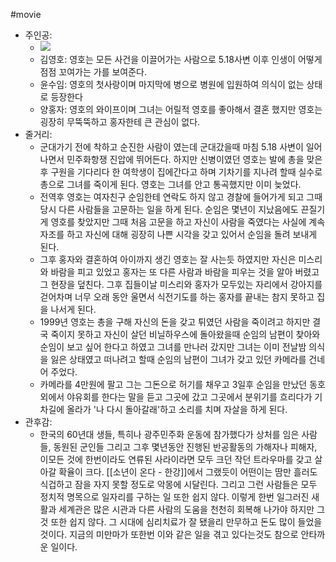 #movie 
- 주인공:
    - ![](https://firebasestorage.googleapis.com/v0/b/firescript-577a2.appspot.com/o/imgs%2Fapp%2FJerome_Vault%2FCDVAUR_GEi.png?alt=media&token=4adfc2a6-60a0-4e86-9555-af7b57fccd59)
    - 김영호: 영호는 모든 사건을 이끌어가는 사람으로 5.18사변 이후 인생이 어떻게 점점 꼬여가는 가를 보여준다.
    - 윤수임: 영호의 첫사랑이며 마지막에 병으로 병원에 입원하여 의식이 없는 상태로 등장한다
    - 양홍자: 영호의 와이프이며 그녀는 어릴적 영호를 좋아해서 결혼 했지만 영호는 굉장히 무뚝뚝하고 홍자한테 큰 관심이 없다. 
- 줄거리:
    - 군대가기 전에 착하고 순진한 사람이 였는데 군대갔을때 마침 5.18 사변이 일어나면서 민주화항쟁 진압에 뛰어든다. 하지만 신병이였던 영호는 발에 총을 맞은후 구원을 기다리다 한 여학생이 집에간다고 하며 기차기를 지나려 할때 실수로 총으로 그녀를 죽이게 된다. 영호는 그녀를 안고 통곡했지만 이미 늦었다.
    - 전역후 영호는 여자친구 순임한테 연락도 하지 않고 경찰에 들어가게 되고 그때 당시 다른 사람들을 고문하는 일을 하게 된다. 순임은 몇년이 지났음에도 끈질기게 영호를 찾았지만 그때 처음 고문을 하고 자신이 사람을 죽였다는 사실에 계속 자조를 하고 자신에 대해 굉장히 나쁜 시각을 갖고 있어서 순임을 돌려 보내게 된다.
    - 그후 홍자와 결혼하여 아이까지 생긴 영호는 잘 사는듯 하였지만 자신은 미스리와 바람을 피고 있었고 홍자는 또 다른 사람과 바람을 피우는 것을 알아 버렸고 그 현장을 덮친다. 그후 집들이날 미스리와 홍자가 모두있는 자리에서 강아지를 걷어차며 너무 오래 동안 울면서 식전기도를 하는 홍자를 끝내는 참지 못하고 집을 나서게 된다.
    - 1999년 영호는 총을 구해 자신의 돈을 갖고 튀였던 사람을 죽이려고 하지만 결국 죽이지 못하고 자신이 살던 비닐하우스에 돌아왔을때 순임의 남편이 찾아와 순임이 보고 싶어 한다고 하였고 그녀를 만나러 갔지만 그녀는 이미 전날밤 의식을 잃은 상태였고 떠나려고 할때 순임의 남편이 그녀가 갖고 있던 카메라를 건네어 주었다.
    - 카메라를 4만원에 팔고 그는 그돈으로 허기를 채우고 3일후 순임을 만났던 동호외에서 야유회를 한다는 말을 듣고 그곳에 갔고 그곳에서 분위기를 흐리다가 기차길에 올라가 '나 다시 돌아갈래'하고 소리를 치며 자살을 하게 된다.
- 관후감:
    - 한국의 60년대 생들, 특히나 광주민주화 운동에 참가했다가 상처를 임은 사람들, 동원된 군인들 그리고 그후 몇년동안 진행된 반공활동의 가해자나 피해자, 이모든 것에 한번이라도 연류된 사라이라면 모두 크던 작던 트라우마를 갖고 살아갈 확율이 크다.  [[소년이 온다 - 한강]]에서 그랬듯이 어떤이는 땀만 흘러도 식겁하고 잠을 자지 못할 정도로 악몽에 시달린다. 그리고 그런 사람들은 모두 정치적 명목으로 일자리를 구하는 일 또한 쉽지 않다. 이렇게 한번 일그러진 새활과 세계관은 많은 시관과 다른 사람의 도움을 천천히 회복해 나가야 하지만 그것 또한 쉽지 않다. 그 시대에 심리치료가 잘 됐을리 만무하고 돈도 많이 들었을 것이다. 지금의 미만마가 또한번 이와 같은 일을 겪고 있다는것도 참으로 안타까운 일이다.
